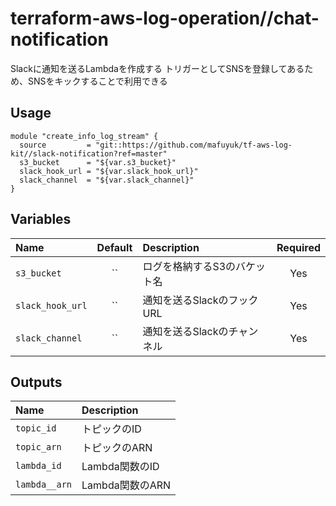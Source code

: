 # terraform-aws-log-operation//chat-notification
Slackに通知を送るLambdaを作成する
トリガーとしてSNSを登録してあるため、SNSをキックすることで利用できる

## Usage

```hcl
module "create_info_log_stream" {
  source         = "git::https://github.com/mafuyuk/tf-aws-log-kit//slack-notification?ref=master"
  s3_bucket      = "${var.s3_bucket}"
  slack_hook_url = "${var.slack_hook_url}"
  slack_channel  = "${var.slack_channel}"
}
```

## Variables
|  Name            |  Default  |  Description             | Required |
|:-----------------|:---------:|:-------------------------|:--------:|
| `s3_bucket`      | ``        | ログを格納するS3のバケット名 | Yes      |
| `slack_hook_url` | ``        | 通知を送るSlackのフックURL  | Yes      |
| `slack_channel`  | ``        | 通知を送るSlackのチャンネル | Yes      |

## Outputs
| Name          | Description    |
|:--------------|:---------------|
| `topic_id`    | トピックのID   　|
| `topic_arn`   | トピックのARN　  |
| `lambda_id`   | Lambda関数のID  |
| `lambda__arn` | Lambda関数のARN |
